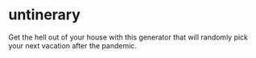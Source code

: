 # untinerary
Get the hell out of your house with this generator that will randomly pick your next vacation after the pandemic.
